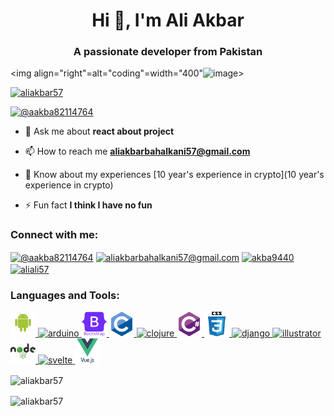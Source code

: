 
<h1 align="center">Hi 👋, I'm Ali Akbar</h1>
<h3 align="center">A passionate developer from Pakistan</h3>

<img align="right"=alt="coding"=width="400"![image](https://github.com/Aliakbar57/Aliakbar57/assets/136628435/b0cc203c-3fd1-4660-94b4-0a98a9745e09)>


<p align="left"> <a href="https://github.com/ryo-ma/github-profile-trophy"><img src="https://github-profile-trophy.vercel.app/?username=aliakbar57" alt="aliakbar57" /></a> </p>

<p align="left"> <a href="https://twitter.com/@aakba82114764" target="blank"><img src="https://img.shields.io/twitter/follow/@aakba82114764?logo=twitter&style=for-the-badge" alt="@aakba82114764" /></a> </p>

- 💬 Ask me about **react about project**

- 📫 How to reach me **aliakbarbahalkani57@gmail.com**

- 📄 Know about my experiences [10 year's experience in crypto](10 year's experience in crypto)

- ⚡ Fun fact **I think I have no fun**

<h3 align="left">Connect with me:</h3>
<p align="left">
<a href="https://twitter.com/@aakba82114764" target="blank"><img align="center" src="https://raw.githubusercontent.com/rahuldkjain/github-profile-readme-generator/master/src/images/icons/Social/twitter.svg" alt="@aakba82114764" height="30" width="40" /></a>
<a href="https://linkedin.com/in/aliakbarbahalkani57@gmail.com" target="blank"><img align="center" src="https://raw.githubusercontent.com/rahuldkjain/github-profile-readme-generator/master/src/images/icons/Social/linked-in-alt.svg" alt="aliakbarbahalkani57@gmail.com" height="30" width="40" /></a>
<a href="https://instagram.com/akba9440" target="blank"><img align="center" src="https://raw.githubusercontent.com/rahuldkjain/github-profile-readme-generator/master/src/images/icons/Social/instagram.svg" alt="akba9440" height="30" width="40" /></a>
<a href="https://discord.gg/aliali57" target="blank"><img align="center" src="https://raw.githubusercontent.com/rahuldkjain/github-profile-readme-generator/master/src/images/icons/Social/discord.svg" alt="aliali57" height="30" width="40" /></a>
</p>

<h3 align="left">Languages and Tools:</h3>
<p align="left"> <a href="https://developer.android.com" target="_blank" rel="noreferrer"> <img src="https://raw.githubusercontent.com/devicons/devicon/master/icons/android/android-original-wordmark.svg" alt="android" width="40" height="40"/> </a> <a href="https://www.arduino.cc/" target="_blank" rel="noreferrer"> <img src="https://cdn.worldvectorlogo.com/logos/arduino-1.svg" alt="arduino" width="40" height="40"/> </a> <a href="https://getbootstrap.com" target="_blank" rel="noreferrer"> <img src="https://raw.githubusercontent.com/devicons/devicon/master/icons/bootstrap/bootstrap-plain-wordmark.svg" alt="bootstrap" width="40" height="40"/> </a> <a href="https://www.cprogramming.com/" target="_blank" rel="noreferrer"> <img src="https://raw.githubusercontent.com/devicons/devicon/master/icons/c/c-original.svg" alt="c" width="40" height="40"/> </a> <a href="https://clojure.org/" target="_blank" rel="noreferrer"> <img src="https://upload.wikimedia.org/wikipedia/commons/5/5d/Clojure_logo.svg" alt="clojure" width="40" height="40"/> </a> <a href="https://www.w3schools.com/cs/" target="_blank" rel="noreferrer"> <img src="https://raw.githubusercontent.com/devicons/devicon/master/icons/csharp/csharp-original.svg" alt="csharp" width="40" height="40"/> </a> <a href="https://www.w3schools.com/css/" target="_blank" rel="noreferrer"> <img src="https://raw.githubusercontent.com/devicons/devicon/master/icons/css3/css3-original-wordmark.svg" alt="css3" width="40" height="40"/> </a> <a href="https://www.djangoproject.com/" target="_blank" rel="noreferrer"> <img src="https://cdn.worldvectorlogo.com/logos/django.svg" alt="django" width="40" height="40"/> </a> <a href="https://www.adobe.com/in/products/illustrator.html" target="_blank" rel="noreferrer"> <img src="https://www.vectorlogo.zone/logos/adobe_illustrator/adobe_illustrator-icon.svg" alt="illustrator" width="40" height="40"/> </a> <a href="https://nodejs.org" target="_blank" rel="noreferrer"> <img src="https://raw.githubusercontent.com/devicons/devicon/master/icons/nodejs/nodejs-original-wordmark.svg" alt="nodejs" width="40" height="40"/> </a> <a href="https://svelte.dev" target="_blank" rel="noreferrer"> <img src="https://upload.wikimedia.org/wikipedia/commons/1/1b/Svelte_Logo.svg" alt="svelte" width="40" height="40"/> </a> <a href="https://vuejs.org/" target="_blank" rel="noreferrer"> <img src="https://raw.githubusercontent.com/devicons/devicon/master/icons/vuejs/vuejs-original-wordmark.svg" alt="vuejs" width="40" height="40"/> </a> </p>

<p><img align="center" src="https://github-readme-stats.vercel.app/api/top-langs?username=aliakbar57&show_icons=true&locale=en&layout=compact" alt="aliakbar57" /></p>

<p><img align="center" src="https://github-readme-streak-stats.herokuapp.com/?user=aliakbar57&" alt="aliakbar57" /></p>


